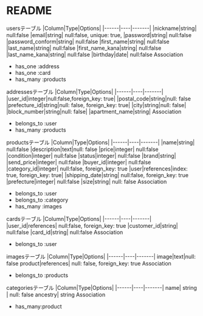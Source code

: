 # README

usersテーブル
|Column|Type|Options|
|------|----|-------|
|nickname|string| null:false
|email|string| null:false, unique: true, 
|password|string| null:false
|password_conform|string| null:false
|first_name|string| null:false
|last_name|string| null:false
|first_name_kana|string| null:false
|last_name_kana|string| null:false
|birthday|date| null:false
Association
- has_one :address
- has_one :card
- has_many :products


addressesテーブル
|Column|Type|Options|
|------|----|-------|
|user_id|integer|null:false,foreign_key: true|
|postal_code|string|null: false
|prefecture_id|string|null: false, foreign_key: true|
|city|string|null: false|
|block_number|string|null: false|
|apartment_name|string|
Association
- belongs_to :user
- has_many :products

productsテーブル
|Column|Type|Options|
|------|----|-------|
|name|string| null:false
|description|text|null: false
|price|integer| null:false
|condition|integer| null:false
|status|integer| null:false
|brand|string|
|send_price|integer| null:false
|buyer_id|integer| null:false
|category_id|integer| null:false, foreign_key: true
|user|references|index: true, foreign_key: true|
|shipping_date|string| null:false, foreign_key: true
|prefecture|integer| null:false
|size|string| null: false
Association
- belongs_to :user
- belongs_to :category
- has_many :images


cardsテーブル
|Column|Type|Options|
|------|----|-------|
|user_id|references| null:false, foreign_key: true
|customer_id|string| null:false
|card_id|string| null:false
Association
- belongs_to :user

imagesテーブル
|Column|Type|Options|
|------|----|-------|
image|text|null: false
product|references| null: false, foreign_key: true
Association
- belongs_to :products

categoriesテーブル
|Column|Type|Options|
|------|----|-------|
name| string | null: false
ancestry| string
Association
- has_many:product



